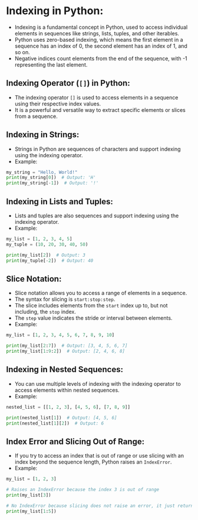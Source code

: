 # **Indexing in Python:**

- Indexing is a fundamental concept in Python, used to access individual elements in sequences like strings, lists, tuples, and other iterables.
- Python uses zero-based indexing, which means the first element in a sequence has an index of 0, the second element has an index of 1, and so on.
- Negative indices count elements from the end of the sequence, with -1 representing the last element.

## **Indexing Operator (`[]`) in Python:**

- The indexing operator `[]` is used to access elements in a sequence using their respective index values.
- It is a powerful and versatile way to extract specific elements or slices from a sequence.

## **Indexing in Strings:**

- Strings in Python are sequences of characters and support indexing using the indexing operator.
- Example:

```python
my_string = "Hello, World!"
print(my_string[0])  # Output: 'H'
print(my_string[-1])  # Output: '!'
```

## **Indexing in Lists and Tuples:**

- Lists and tuples are also sequences and support indexing using the indexing operator.
- Example:

```python
my_list = [1, 2, 3, 4, 5]
my_tuple = (10, 20, 30, 40, 50)

print(my_list[2])  # Output: 3
print(my_tuple[-2])  # Output: 40
```

## **Slice Notation:**

- Slice notation allows you to access a range of elements in a sequence.
- The syntax for slicing is `start:stop:step`.
- The slice includes elements from the `start` index up to, but not including, the `stop` index.
- The `step` value indicates the stride or interval between elements.
- Example:

```python
my_list = [1, 2, 3, 4, 5, 6, 7, 8, 9, 10]

print(my_list[2:7])  # Output: [3, 4, 5, 6, 7]
print(my_list[1:9:2])  # Output: [2, 4, 6, 8]
```

## **Indexing in Nested Sequences:**

- You can use multiple levels of indexing with the indexing operator to access elements within nested sequences.
- Example:

```python
nested_list = [[1, 2, 3], [4, 5, 6], [7, 8, 9]]

print(nested_list[1])  # Output: [4, 5, 6]
print(nested_list[1][2])  # Output: 6
```

## **Index Error and Slicing Out of Range:**

- If you try to access an index that is out of range or use slicing with an index beyond the sequence length, Python raises an `IndexError`.
- Example:

```python
my_list = [1, 2, 3]

# Raises an IndexError because the index 3 is out of range
print(my_list[3])

# No IndexError because slicing does not raise an error, it just returns an empty list
print(my_list[1:5])
```
